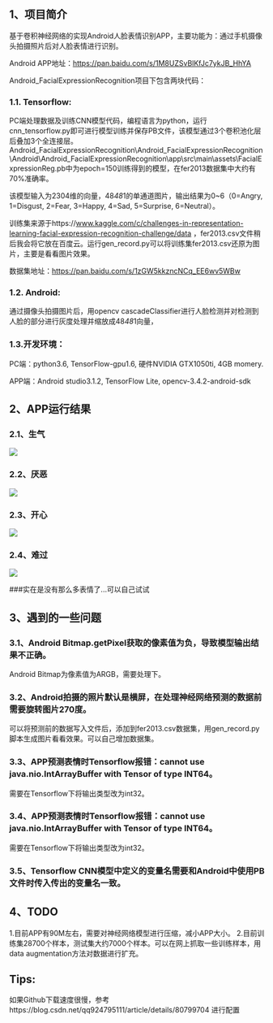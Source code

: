 ## 1、项目简介

基于卷积神经网络的实现Android人脸表情识别APP，主要功能为：通过手机摄像头拍摄照片后对人脸表情进行识别。

Android APP地址：https://pan.baidu.com/s/1M8UZSvBlKfJc7ykJB_HhYA

Android_FacialExpressionRecognition项目下包含两块代码：
### 1.1. Tensorflow:
PC端处理数据及训练CNN模型代码，编程语言为python，运行cnn_tensorflow.py即可进行模型训练并保存PB文件，该模型通过3个卷积池化层后叠加3个全连接层。
Android_FacialExpressionRecognition\Android_FacialExpressionRecognition\Android\Android_FacialExpressionRecognition\app\src\main\assets\FacialExpressionReg.pb中为epoch=150训练得到的模型，在fer2013数据集中大约有70%准确率。

该模型输入为2304维的向量，48*48*1的单通道图片，输出结果为0~6（0=Angry, 1=Disgust, 2=Fear, 3=Happy, 4=Sad, 5=Surprise, 6=Neutral）。

训练集来源于https://www.kaggle.com/c/challenges-in-representation-learning-facial-expression-recognition-challenge/data 
，fer2013.csv文件稍后我会将它放在百度云。运行gen_record.py可以将训练集fer2013.csv还原为图片，主要是看看图片效果。

数据集地址：https://pan.baidu.com/s/1zGW5kkzncNCq_EE6wv5WBw

### 1.2. Android:
通过摄像头拍摄图片后，用opencv cascadeClassifier进行人脸检测并对检测到人脸的部分进行灰度处理并缩放成48*48*1向量，

### 1.3.开发环境：

PC端：python3.6, TensorFlow-gpu1.6, 硬件NVIDIA GTX1050ti, 4GB momery.

APP端：Android studio3.1.2, TensorFlow Lite, opencv-3.4.2-android-sdk


## 2、APP运行结果

### 2.1、生气
![](img/Angry.jpeg)

### 2.2、厌恶
![](img/Disgust.jpeg)

### 2.3、开心
![](img/Happy.jpeg)

### 2.4、难过
![](img/Sad.jpeg)

###实在是没有那么多表情了...可以自己试试


## 3、遇到的一些问题

### 3.1、Android Bitmap.getPixel获取的像素值为负，导致模型输出结果不正确。
Android Bitmap为像素值为ARGB，需要处理下。

### 3.2、Android拍摄的照片默认是横屏，在处理神经网络预测的数据前需要旋转图片270度。
可以将预测前的数据写入文件后，添加到fer2013.csv数据集，用gen_record.py脚本生成图片看看效果。可以自己增加数据集。

### 3.3、APP预测表情时Tensorflow报错：cannot use java.nio.IntArrayBuffer with Tensor of type INT64。
需要在Tensorflow下将输出类型改为int32。

### 3.4、APP预测表情时Tensorflow报错：cannot use java.nio.IntArrayBuffer with Tensor of type INT64。
需要在Tensorflow下将输出类型改为int32。

### 3.5、Tensorflow CNN模型中定义的变量名需要和Android中使用PB文件时传入传出的变量名一致。


## 4、TODO

1.目前APP有90M左右，需要对神经网络模型进行压缩，减小APP大小。
2.目前训练集28700个样本，测试集大约7000个样本。可以在网上抓取一些训练样本，用data augmentation方法对数据进行扩充。


## Tips:

如果Github下载速度很慢，参考https://blog.csdn.net/qq924795111/article/details/80799704 进行配置